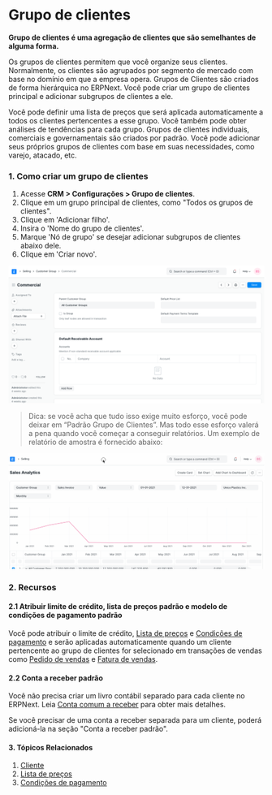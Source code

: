 # Grupo de clientes



**Grupo de clientes é uma agregação de clientes que são semelhantes de alguma forma.**


Os grupos de clientes permitem que você organize seus clientes. Normalmente, os clientes são agrupados por segmento de mercado com base no domínio em que a empresa opera. Grupos de Clientes são criados de forma hierárquica no ERPNext. Você pode criar um grupo de clientes principal e adicionar subgrupos de clientes a ele.


Você pode definir uma lista de preços que será aplicada automaticamente a todos os clientes pertencentes a esse grupo. Você também pode obter análises de tendências para cada grupo. Grupos de clientes individuais, comerciais e governamentais são criados por padrão. Você pode adicionar seus próprios grupos de clientes com base em suas necessidades, como varejo, atacado, etc.


### 1. Como criar um grupo de clientes


1. Acesse **CRM > Configurações > Grupo de clientes**.
2. Clique em um grupo principal de clientes, como "Todos os grupos de clientes".
3. Clique em 'Adicionar filho'.
4. Insira o 'Nome do grupo de clientes'.
5. Marque 'Nó de grupo' se desejar adicionar subgrupos de clientes abaixo dele.
6. Clique em 'Criar novo'.


![Grupo de clientes](/files/customer-group.png)



> 
> Dica: se você acha que tudo isso exige muito esforço, você pode deixar em “Padrão
>  Grupo de Clientes”. Mas todo esse esforço valerá a pena quando você começar a conseguir
>  relatórios. Um exemplo de relatório de amostra é fornecido abaixo:
> 
> 
> 


![Grupo de clientes do Sales Analytics](/files/sales-analytics-customer-group.gif)


### 2. Recursos


#### 2.1 Atribuir limite de crédito, lista de preços padrão e modelo de condições de pagamento padrão


Você pode atribuir o limite de crédito, [Lista de preços](/docs/pt/stock/price-lists) e [Condições de pagamento](/docs/pt/accounts/payment-terms) e serão aplicadas automaticamente quando um cliente pertencente ao grupo de clientes for selecionado em transações de vendas como [Pedido de vendas](/docs/pt/selling/sales-order) e [Fatura de vendas](/docs/pt/accounts/sales-invoice). 


#### 2.2 Conta a receber padrão


Você não precisa criar um livro contábil separado para cada cliente no ERPNext. Leia [Conta comum a receber](/docs/pt/accounts/articles/common-receivable-account) para obter mais detalhes.


Se você precisar de uma conta a receber separada para um cliente, poderá adicioná-la na seção "Conta a receber padrão".


#### 3. Tópicos Relacionados


1. [Cliente](/docs/pt/CRM/customer)
2. [Lista de preços](/docs/pt/stock/price-lists)
3. [Condições de pagamento](/docs/pt/accounts/payment-terms)



